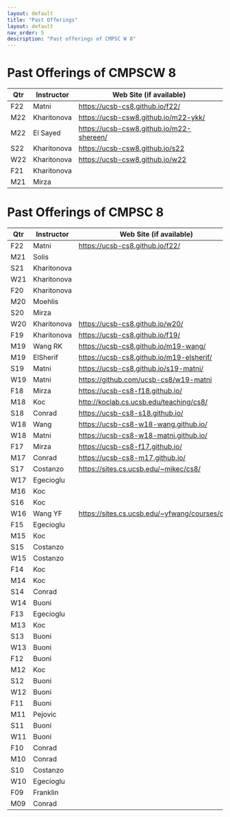 ```yaml
---
layout: default
title: "Past Offerings"
layout: default
nav_order: 5
description: "Past offerings of CMPSC W 8"
---
```


# Past Offerings of CMPSCW 8

| Qtr | Instructor | Web Site (if available) |
|-----|------------|--------------------------|
| F22 | Matni| <https://ucsb-cs8.github.io/f22/> |
| M22 | Kharitonova| <https://ucsb-csw8.github.io/m22-ykk/> |
| M22 | El Sayed  | <https://ucsb-csw8.github.io/m22-shereen/> |
| S22 | Kharitonova| <https://ucsb-csw8.github.io/s22>   |
| W22 | Kharitonova| <https://ucsb-csw8.github.io/w22> |
| F21 | Kharitonova| |
| M21 | Mirza|  |

# Past Offerings of CMPSC 8

| Qtr | Instructor | Web Site (if available) |
|-----|------------|--------------------------|
| F22 | Matni| <https://ucsb-cs8.github.io/f22/>  |
| M21 | Solis|  |
| S21 | Kharitonova|  |
| W21 | Kharitonova|  |
| F20 | Kharitonova|  |
| M20 | Moehlis|  |
| S20 | Mirza|  |
| W20 | Kharitonova|  <https://ucsb-cs8.github.io/w20/> |
| F19 | Kharitonova|  <https://ucsb-cs8.github.io/f19/> |
| M19 | Wang RK|  <https://ucsb-cs8.github.io/m19-wang/> |
| M19 | ElSherif | <https://ucsb-cs8.github.io/m19-elsherif/> |
| S19 | Matni|  <https://ucsb-cs8.github.io/s19-matni/> |
| W19 | Matni| <https://github.com/ucsb-cs8/w19-matni> |
| F18 | Mirza|  <https://ucsb-cs8-f18.github.io/> |
| M18 | Koc| <http://koclab.cs.ucsb.edu/teaching/cs8/> |
| S18 | Conrad| <https://ucsb-cs8-s18.github.io/> |
| W18 | Wang| <https://ucsb-cs8-w18-wang.github.io/> |
| W18 | Matni| <https://ucsb-cs8-w18-matni.github.io/> |
| F17 | Mirza|  <https://ucsb-cs8-f17.github.io/> |
| M17 | Conrad| <https://ucsb-cs8-m17.github.io/> |
| S17 | Costanzo| <https://sites.cs.ucsb.edu/~mikec/cs8/> |
| W17 | Egecioglu|  |
| M16 | Koc|  |
| S16 | Koc|  |
| W16 | Wang YF| <https://sites.cs.ucsb.edu/~yfwang/courses/cs8/> |
| F15 | Egecioglu|  |
| M15 | Koc|  |
| S15 | Costanzo|  |
| W15 | Costanzo|  |
| F14 | Koc|  |
| M14 | Koc|  |
| S14 | Conrad|  |
| W14 | Buoni|  |
| F13 | Egecioglu|  |
| M13 | Koc|  |
| S13 | Buoni|  |
| W13 | Buoni|  |
| F12 | Buoni|  |
| M12 | Koc|  |
| S12 | Buoni|  |
| W12 | Buoni|  |
| F11 | Buoni|  |
| M11 | Pejovic|  |
| S11 | Buoni|  |
| W11 | Buoni|  |
| F10 | Conrad|  |
| M10 | Conrad|  |
| S10 | Costanzo|  |
| W10 | Egecioglu|  |
| F09 | Franklin|  |
| M09 | Conrad|  |
